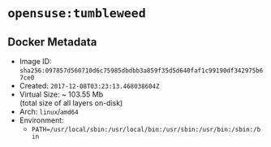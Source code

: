 # `opensuse:tumbleweed`

## Docker Metadata

- Image ID: `sha256:097857d560710d6c75985dbdbb3a859f35d5d640faf1c99190df342975b67ce0`
- Created: `2017-12-08T03:23:13.468038604Z`
- Virtual Size: ~ 103.55 Mb  
  (total size of all layers on-disk)
- Arch: `linux`/`amd64`
- Environment:
  - `PATH=/usr/local/sbin:/usr/local/bin:/usr/sbin:/usr/bin:/sbin:/bin`
